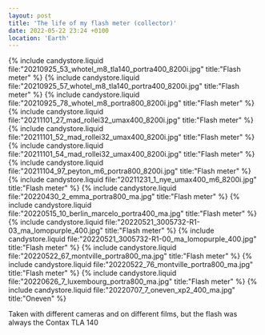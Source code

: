 ```yaml
---
layout: post
title: 'The life of my flash meter (collector)'
date: 2022-05-22 23:24 +0100
location: 'Earth'
---
```


{% include candystore.liquid file:"20210925_53_whotel_m8_tla140_portra400_8200i.jpg" title:"Flash meter" %}
{% include candystore.liquid file:"20210925_57_whotel_m8_tla140_portra400_8200i.jpg" title:"Flash meter" %}
{% include candystore.liquid file:"20210925_78_whotel_m8_portra800_8200i.jpg" title:"Flash meter" %}
{% include candystore.liquid file:"20211101_27_mad_rollei32_umax400_8200i.jpg" title:"Flash meter" %}
{% include candystore.liquid file:"20211101_52_mad_rollei32_umax400_8200i.jpg" title:"Flash meter" %}
{% include candystore.liquid file:"20211101_54_mad_rollei32_umax400_8200i.jpg" title:"Flash meter" %}
{% include candystore.liquid file:"20211104_97_peyton_m6_portra800_8200i.jpg" title:"Flash meter" %}
{% include candystore.liquid file:"20211231_1_nye_umax400_m6_8200i.jpg" title:"Flash meter" %}
{% include candystore.liquid file:"20220430_2_emma_portra800_ma.jpg" title:"Flash meter" %}
{% include candystore.liquid file:"20220515_10_berlin_marcelo_portra400_ma.jpg" title:"Flash meter" %}
{% include candystore.liquid file:"20220521_3005732-R1-03_ma_lomopurple_400.jpg" title:"Flash meter" %}
{% include candystore.liquid file:"20220521_3005732-R1-00_ma_lomopurple_400.jpg" title:"Flash meter" %}
{% include candystore.liquid file:"20220522_67_montville_portra800_ma.jpg" title:"Flash meter" %}
{% include candystore.liquid file:"20220522_76_montville_portra800_ma.jpg" title:"Flash meter" %}
{% include candystore.liquid file:"20220626_7_luxembourg_portra800_ma.jpg" title:"Flash meter" %}
{% include candystore.liquid file:"20220707_7_oneven_xp2_400_ma.jpg" title:"Oneven" %}

Taken with different cameras and on different films, but the flash was always the Contax TLA 140